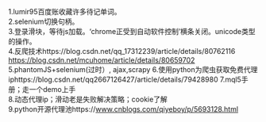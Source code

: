 1.lumir95百度账收藏许多待记单词。    
2.selenium切换句柄。    
3.登录滑块，等待js加载。‘chrome正受到自动软件控制’横条关闭。unicode类型的操作。   
4.反爬技术https://blog.csdn.net/qq_17312239/article/details/80762116
https://blog.csdn.net/mcuhome/article/details/80659702
5.phantomJS+selenium(过时）, ajax,scrapy
6.使用python为爬虫获取免费代理iphttps://blog.csdn.net/qq2667126427/article/details/79428980
7.mql5手册；走一个demo上手    
8.动态代理ip；滑动老是失败解决策略；cookie了解     
9.python开源代理池https://www.cnblogs.com/qiyeboy/p/5693128.html

